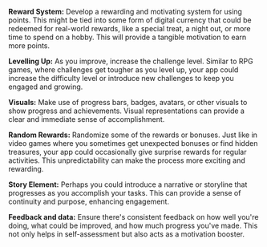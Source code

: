 
**Reward System:** Develop a rewarding and motivating system for using points. This might be tied into some form of digital currency that could be redeemed for real-world rewards, like a special treat, a night out, or more time to spend on a hobby. This will provide a tangible motivation to earn more points.  

**Levelling Up:** As you improve, increase the challenge level. Similar to RPG games, where challenges get tougher as you level up, your app could increase the difficulty level or introduce new challenges to keep you engaged and growing. 

**Visuals:** Make use of progress bars, badges, avatars, or other visuals to show progress and achievements. Visual representations can provide a clear and immediate sense of accomplishment.  

**Random Rewards:** Randomize some of the rewards or bonuses. Just like in video games where you sometimes get unexpected bonuses or find hidden treasures, your app could occasionally give surprise rewards for regular activities. This unpredictability can make the process more exciting and rewarding.  

**Story Element:** Perhaps you could introduce a narrative or storyline that progresses as you accomplish your tasks. This can provide a sense of continuity and purpose, enhancing engagement.  

**Feedback and data:** Ensure there's consistent feedback on how well you're doing, what could be improved, and how much progress you've made. This not only helps in self-assessment but also acts as a motivation booster. 
